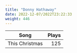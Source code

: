 ```yaml
---
title: "Donny Hathaway"
date: 2022-12-07/2022T23:22:33
weight: 446
---
```




 Song | Plays 
----- | -----:
This Christmas | 125
